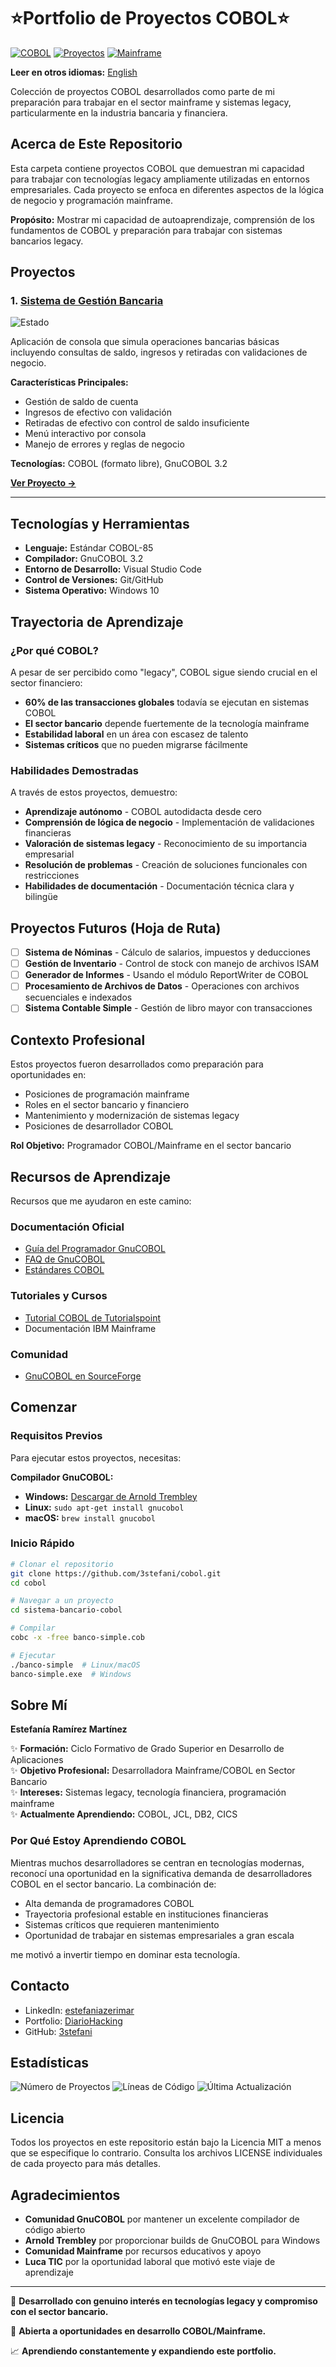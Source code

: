 # ⭐Portfolio de Proyectos COBOL⭐

[![COBOL](https://img.shields.io/badge/Lenguaje-COBOL-blue)](https://gnucobol.sourceforge.io/)
[![Proyectos](https://img.shields.io/badge/Proyectos-1-green)]()
[![Mainframe](https://img.shields.io/badge/Enfoque-Mainframe-orange)]()

**Leer en otros idiomas:** [English](README.md)

Colección de proyectos COBOL desarrollados como parte de mi preparación para trabajar en el sector mainframe y sistemas legacy, particularmente en la industria bancaria y financiera.

## Acerca de Este Repositorio

Esta carpeta contiene proyectos COBOL que demuestran mi capacidad para trabajar con tecnologías legacy ampliamente utilizadas en entornos empresariales. Cada proyecto se enfoca en diferentes aspectos de la lógica de negocio y programación mainframe.

**Propósito:** Mostrar mi capacidad de autoaprendizaje, comprensión de los fundamentos de COBOL y preparación para trabajar con sistemas bancarios legacy.

## Proyectos

### 1. [Sistema de Gestión Bancaria](sistema-bancario-cobol/)
![Estado](https://img.shields.io/badge/estado-completado-success)

Aplicación de consola que simula operaciones bancarias básicas incluyendo consultas de saldo, ingresos y retiradas con validaciones de negocio.

**Características Principales:**
- Gestión de saldo de cuenta
- Ingresos de efectivo con validación
- Retiradas de efectivo con control de saldo insuficiente
- Menú interactivo por consola
- Manejo de errores y reglas de negocio

**Tecnologías:** COBOL (formato libre), GnuCOBOL 3.2

**[Ver Proyecto →](sistema-bancario-cobol/README.es.md)**

---

## Tecnologías y Herramientas

- **Lenguaje:** Estándar COBOL-85
- **Compilador:** GnuCOBOL 3.2
- **Entorno de Desarrollo:** Visual Studio Code
- **Control de Versiones:** Git/GitHub
- **Sistema Operativo:** Windows 10

## Trayectoria de Aprendizaje

### ¿Por qué COBOL?

A pesar de ser percibido como "legacy", COBOL sigue siendo crucial en el sector financiero:

- **60% de las transacciones globales** todavía se ejecutan en sistemas COBOL
- **El sector bancario** depende fuertemente de la tecnología mainframe
- **Estabilidad laboral** en un área con escasez de talento
- **Sistemas críticos** que no pueden migrarse fácilmente

### Habilidades Demostradas

A través de estos proyectos, demuestro:

- **Aprendizaje autónomo** - COBOL autodidacta desde cero
- **Comprensión de lógica de negocio** - Implementación de validaciones financieras
- **Valoración de sistemas legacy** - Reconocimiento de su importancia empresarial
- **Resolución de problemas** - Creación de soluciones funcionales con restricciones
- **Habilidades de documentación** - Documentación técnica clara y bilingüe

## Proyectos Futuros (Hoja de Ruta)

- [ ] **Sistema de Nóminas** - Cálculo de salarios, impuestos y deducciones
- [ ] **Gestión de Inventario** - Control de stock con manejo de archivos ISAM
- [ ] **Generador de Informes** - Usando el módulo ReportWriter de COBOL
- [ ] **Procesamiento de Archivos de Datos** - Operaciones con archivos secuenciales e indexados
- [ ] **Sistema Contable Simple** - Gestión de libro mayor con transacciones

## Contexto Profesional

Estos proyectos fueron desarrollados como preparación para oportunidades en:

- Posiciones de programación mainframe
- Roles en el sector bancario y financiero
- Mantenimiento y modernización de sistemas legacy
- Posiciones de desarrollador COBOL

**Rol Objetivo:** Programador COBOL/Mainframe en el sector bancario

## Recursos de Aprendizaje

Recursos que me ayudaron en este camino:

### Documentación Oficial
- [Guía del Programador GnuCOBOL](https://gnucobol.sourceforge.io/guides.html)
- [FAQ de GnuCOBOL](https://gnucobol.sourceforge.io/faq/index.html)
- [Estándares COBOL](https://www.iso.org/standard/51416.html)

### Tutoriales y Cursos
- [Tutorial COBOL de Tutorialspoint](https://www.tutorialspoint.com/cobol/index.htm)
- Documentación IBM Mainframe

### Comunidad
- [GnuCOBOL en SourceForge](https://sourceforge.net/projects/gnucobol/)

## Comenzar

### Requisitos Previos

Para ejecutar estos proyectos, necesitas:

**Compilador GnuCOBOL:**
- **Windows:** [Descargar de Arnold Trembley](https://www.arnoldtrembley.com/GnuCOBOL.htm)
- **Linux:** `sudo apt-get install gnucobol`
- **macOS:** `brew install gnucobol`

### Inicio Rápido

```bash
# Clonar el repositorio
git clone https://github.com/3stefani/cobol.git
cd cobol

# Navegar a un proyecto
cd sistema-bancario-cobol

# Compilar
cobc -x -free banco-simple.cob

# Ejecutar
./banco-simple  # Linux/macOS
banco-simple.exe  # Windows
```

## Sobre Mí

**Estefanía Ramírez Martínez**

✨ **Formación:** Ciclo Formativo de Grado Superior en Desarrollo de Aplicaciones  
✨ **Objetivo Profesional:** Desarrolladora Mainframe/COBOL en Sector Bancario  
✨ **Intereses:** Sistemas legacy, tecnología financiera, programación mainframe  
✨ **Actualmente Aprendiendo:** COBOL, JCL, DB2, CICS

### Por Qué Estoy Aprendiendo COBOL

Mientras muchos desarrolladores se centran en tecnologías modernas, reconocí una oportunidad en la significativa demanda de desarrolladores COBOL en el sector bancario. La combinación de:

- Alta demanda de programadores COBOL
- Trayectoria profesional estable en instituciones financieras
- Sistemas críticos que requieren mantenimiento
- Oportunidad de trabajar en sistemas empresariales a gran escala

me motivó a invertir tiempo en dominar esta tecnología.

## Contacto

- LinkedIn: [estefaniazerimar](https://www.linkedin.com/in/estefaniazerimar/)
- Portfolio: [DiarioHacking](https://diariohacking.com/)
- GitHub: [3stefani](https://github.com/3stefani)

## Estadísticas

![Número de Proyectos](https://img.shields.io/badge/Proyectos-1-blue)
![Líneas de Código](https://img.shields.io/badge/L%C3%ADneas%20Totales-127-green)
![Última Actualización](https://img.shields.io/badge/%C3%9Altima%20Actualizaci%C3%B3n-Octubre%202024-orange)

## Licencia

Todos los proyectos en este repositorio están bajo la Licencia MIT a menos que se especifique lo contrario. Consulta los archivos LICENSE individuales de cada proyecto para más detalles.

## Agradecimientos

- **Comunidad GnuCOBOL** por mantener un excelente compilador de código abierto
- **Arnold Trembley** por proporcionar builds de GnuCOBOL para Windows
- **Comunidad Mainframe** por recursos educativos y apoyo
- **Luca TIC** por la oportunidad laboral que motivó este viaje de aprendizaje


---

💼 **Desarrollado con genuino interés en tecnologías legacy y compromiso con el sector bancario.**

🚀 **Abierta a oportunidades en desarrollo COBOL/Mainframe.**

📈 **Aprendiendo constantemente y expandiendo este portfolio.**
